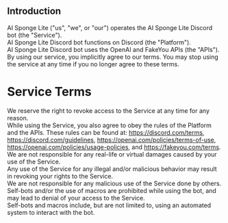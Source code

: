 ## Introduction

AI Sponge Lite ("us", "we", or "our") operates the AI Sponge Lite Discord bot (the "Service").  
AI Sponge Lite Discord bot functions on Discord (the "Platform").  
AI Sponge Lite Discord bot uses the OpenAI and FakeYou APIs (the "APIs").  
By using our service, you implicitly agree to our terms. You may stop using the service at any time if you no longer agree to these terms.

# Service Terms

We reserve the right to revoke access to the Service at any time for any reason.  
While using the Service, you also agree to obey the rules of the Platform and the APIs. These rules can be found at: https://discord.com/terms, https://discord.com/guidelines, https://openai.com/policies/terms-of-use, https://openai.com/policies/usage-policies, and https://fakeyou.com/terms.  
We are not responsible for any real-life or virtual damages caused by your use of the Service.  
Any use of the Service for any illegal and/or malicious behavior may result in revoking your rights to the Service.  
We are not responsible for any malicious use of the Service done by others.  
Self-bots and/or the use of macros are prohibited while using the bot, and may lead to denial of your access to the Service.  
Self-bots and macros include, but are not limited to, using an automated system to interact with the bot.
